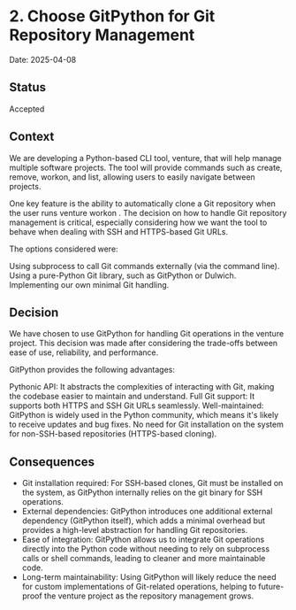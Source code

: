 # 2. Choose GitPython for Git Repository Management

Date: 2025-04-08

## Status

Accepted

## Context

We are developing a Python-based CLI tool, venture, that will help manage
multiple software projects. The tool will provide commands such as create,
remove, workon, and list, allowing users to easily navigate between
projects.

One key feature is the ability to automatically clone a Git repository
when the user runs venture workon <git-repo>. The decision on how to
handle Git repository management is critical, especially considering
how we want the tool to behave when dealing with SSH and HTTPS-based Git
URLs.

The options considered were:

Using subprocess to call Git commands externally (via the command line).
Using a pure-Python Git library, such as GitPython or Dulwich.
Implementing our own minimal Git handling.

## Decision

We have chosen to use GitPython for handling Git operations in the venture
project. This decision was made after considering the trade-offs between ease
of use, reliability, and performance.

GitPython provides the following advantages:

Pythonic API: It abstracts the complexities of interacting with Git, making
the codebase easier to maintain and understand.
Full Git support: It supports both HTTPS and SSH Git URLs seamlessly.
Well-maintained: GitPython is widely used in the Python community, which means
it's likely to receive updates and bug fixes.
No need for Git installation on the system for non-SSH-based repositories
(HTTPS-based cloning).

## Consequences

* Git installation required: For SSH-based clones, Git must be installed on the
  system, as GitPython internally relies on the git binary for SSH operations.
* External dependencies: GitPython introduces one additional external
  dependency (GitPython itself), which adds a minimal overhead but provides a
  high-level abstraction for handling Git repositories.
* Ease of integration: GitPython allows us to integrate Git operations directly
  into the Python code without needing to rely on subprocess calls or shell
  commands, leading to cleaner and more maintainable code.
* Long-term maintainability: Using GitPython will likely reduce the need for
  custom implementations of Git-related operations, helping to future-proof
  the venture project as the repository management grows.
